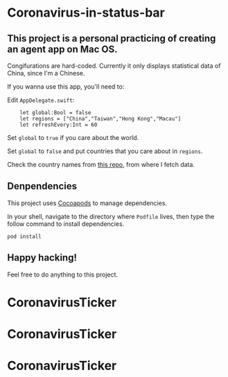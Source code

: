 # Coronavirus-in-status-bar

## This project is a personal practicing of creating an agent app on Mac OS.

Congifurations are hard-coded. Currently it only displays statistical data of China, since I'm a Chinese.

If you wanna use this app, you'll need to:

Edit `AppDelegate.swift`:

```
    let global:Bool = false
    let regions = ["China","Taiwan","Hong Kong","Macau"]
    let refreshEvery:Int = 60
```
Set `global` to `true` if you care about the world.

Set `global` to `false` and put countries that you care about in `regions`. 

Check the country names from [this repo](https://github.com/CSSEGISandData/COVID-19/blob/master/csse_covid_19_data/csse_covid_19_time_series/time_series_19-covid-Confirmed.csv), from where I fetch data.

## Denpendencies

This project uses [Cocoapods](https://cocoapods.org/) to manage dependencies.

In your shell, navigate to the directory where `Podfile` lives, then type the follow command to install dependencies.

```
pod install
```

## Happy hacking!
Feel free to do anything to this project.





# CoronavirusTicker
# CoronavirusTicker
# CoronavirusTicker
